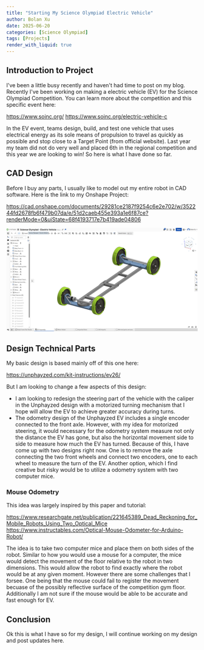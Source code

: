 ```yaml
---
title: "Starting My Science Olympiad Electric Vehicle"
author: Bolan Xu
date: 2025-06-20
categories: [Science Olympiad]
tags: [Projects]
render_with_liquid: true
---
```


## Introduction to Project

I've been a little busy recently and haven't had time to post on my blog. Recently I've been working on making a electric vehicle (EV) for the Science Olympiad Competition. You can learn more about the competition and this specific event here:

https://www.soinc.org/
https://www.soinc.org/electric-vehicle-c

In the EV event, teams design, build, and test one vehicle that uses electrical energy as its sole means of propulsion to travel as quickly as possible and stop close to a Target Point (from official website).
Last year my team did not do very well and placed 6th in the regional competition and this year we are looking to win! So here is what I have done so far.

## CAD Design
Before I buy any parts, I usually like to model out my entire robot in CAD software. Here is the link to my Onshape Project:

https://cad.onshape.com/documents/29281ce2187f9254c6e2e702/w/352244fd2678fb6f479b07da/e/51d2caeb455e393a1e6f87ce?renderMode=0&uiState=68f4193717e7b419ade04806

![](/assets/images/ev_onshape_10_18_2025.png)

## Design Technical Parts

My basic design is based mainly off of this one here:

https://unphayzed.com/kit-instructions/ev26/

But I am looking to change a few aspects of this design:

 - I am looking to redesign the steering part of the vehicle with the caliper in the Unphayzed design with a motorized turning mechanism that I hope will allow the EV to achieve greater accuracy during turns.
 - The odometry design of the Unphayzed EV includes a single encoder connected to the front axle. However, with my idea for motorized steering,
   it would necessary for the odometry system measure not only the distance the EV has gone, but also the horizontal movement side to side to measure how much the EV has turned.
   Because of this, I have come up with two designs right now. One is to remove the axle connecting the two front wheels and connect two encoders, one to each wheel to measure the turn of the EV.
   Another option, which I find creative but risky would be to utilize a odometry system with two computer mice.
 
### Mouse Odometry
This idea was largely inspired by this paper and tutorial:

https://www.researchgate.net/publication/221645389_Dead_Reckoning_for_Mobile_Robots_Using_Two_Optical_Mice
https://www.instructables.com/Optical-Mouse-Odometer-for-Arduino-Robot/

The idea is to take two computer mice and place them on both sides of the robot. Similar to how you would use a mouse for a computer, the mice would detect the movement of the floor relative to the robot in two dimensions.
This would allow the robot to find exactly where the robot would be at any given moment. However there are some challenges that I forsee. One being that the mouse could fail to register the movement becuase of the possibly
reflective surface of the competition gym floor. Additionally I am not sure if the mouse would be able to be accurate and fast enough for EV.

## Conclusion
Ok this is what I have so for my design, I will continue working on my design and post updates here.
